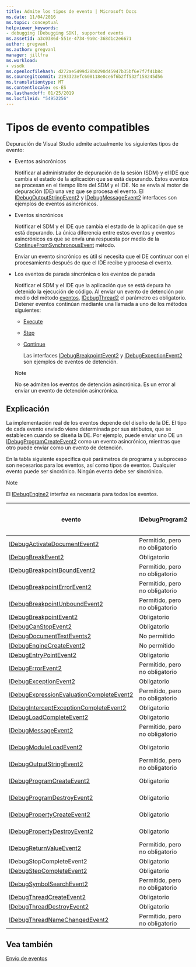 ```yaml
---
title: Admite los tipos de evento | Microsoft Docs
ms.date: 11/04/2016
ms.topic: conceptual
helpviewer_keywords:
- debugging [Debugging SDK], supported events
ms.assetid: a3c0386d-551e-4734-9a0c-368d1c2e6671
author: gregvanl
ms.author: gregvanl
manager: jillfra
ms.workload:
- vssdk
ms.openlocfilehash: d272ae5499d28b0290d45947b35bf6e7f7f41b8c
ms.sourcegitcommit: 2193323efc608118e0ce6f6b2ff532f158245d56
ms.translationtype: MT
ms.contentlocale: es-ES
ms.lasthandoff: 01/25/2019
ms.locfileid: "54952256"
---
```

# <a name="supported-event-types"></a>Tipos de evento compatibles
Depuración de Visual Studio admite actualmente los siguientes tipos de evento:  
  
- Eventos asincrónicos  
  
   Notificar al administrador de depuración de la sesión (SDM) y el IDE que cambia el estado de la aplicación que se está depurando. Estos eventos se procesan en el tiempo libre del SDM y el IDE. No se envía al motor de depuración (DE) una vez que se procesa el evento. El [IDebugOutputStringEvent2](../../extensibility/debugger/reference/idebugoutputstringevent2.md) y [IDebugMessageEvent2](../../extensibility/debugger/reference/idebugmessageevent2.md) interfaces son ejemplos de eventos asincrónicos.  
  
- Eventos sincrónicos  
  
   Notificar el SDM y el IDE que cambia el estado de la aplicación que se está depurando. La única diferencia entre estos eventos y eventos asincrónicos es que se envía una respuesta por medio de la [ContinueFromSynchronousEvent](../../extensibility/debugger/reference/idebugengine2-continuefromsynchronousevent.md) método.  
  
   Enviar un evento sincrónico es útil si necesita que el DE continuar con el procesamiento después de que el IDE recibe y procesa el evento.  
  
- Los eventos de parada sincrónica o los eventos de parada  
  
   Notificar el SDM y el IDE que la aplicación que se está depura ha detenido la ejecución de código. Al enviar un evento de detención por medio del método [eventos](../../extensibility/debugger/reference/idebugeventcallback2-event.md), [IDebugThread2](../../extensibility/debugger/reference/idebugthread2.md) el parámetro es obligatorio. Detener eventos continúan mediante una llamada a uno de los métodos siguientes:  
  
  - [Execute](../../extensibility/debugger/reference/idebugprogram2-execute.md)  
  
  - [Step](../../extensibility/debugger/reference/idebugprogram2-step.md)  
  
  - [Continue](../../extensibility/debugger/reference/idebugprogram2-continue.md)  
  
    Las interfaces [IDebugBreakpointEvent2](../../extensibility/debugger/reference/idebugbreakpointevent2.md) y [IDebugExceptionEvent2](../../extensibility/debugger/reference/idebugexceptionevent2.md) son ejemplos de eventos de detención.  
  
  > [!NOTE]
  >  No se admiten los eventos de detención asincrónica. Es un error al enviar un evento de detención asincrónica.  
  
## <a name="discussion"></a>Explicación  
 La implementación real de los eventos depende del diseño de la DE. El tipo de cada evento enviado viene determinada por sus atributos, que se establecen cuando se diseña la DE. Por ejemplo, puede enviar uno DE un [IDebugProgramCreateEvent2](../../extensibility/debugger/reference/idebugprogramcreateevent2.md) como un evento asincrónico, mientras que otro puede enviar como un evento de detención.  
  
 En la tabla siguiente especifica qué parámetros de programa y subproceso son necesarios para los eventos, así como tipos de eventos. Cualquier evento puede ser sincrónico. Ningún evento debe ser sincrónico.  
  
> [!NOTE]
>  El [IDebugEngine2](../../extensibility/debugger/reference/idebugengine2.md) interfaz es necesaria para todos los eventos.  
  
|evento|IDebugProgram2|IDebugThread2|Los eventos de parada|  
|-----------|--------------------|-------------------|---------------------|  
|[IDebugActivateDocumentEvent2](../../extensibility/debugger/reference/idebugactivatedocumentevent2.md)|Permitido, pero no obligatorio|Permitido, pero no obligatorio|No|  
|[IDebugBreakEvent2](../../extensibility/debugger/reference/idebugbreakevent2.md)|Obligatorio|Obligatorio|Sí|  
|[IDebugBreakpointBoundEvent2](../../extensibility/debugger/reference/idebugbreakpointboundevent2.md)|Permitido, pero no obligatorio|Permitido, pero no obligatorio|No|  
|[IDebugBreakpointErrorEvent2](../../extensibility/debugger/reference/idebugbreakpointerrorevent2.md)|Permitido, pero no obligatorio|Permitido, pero no obligatorio|No|  
|[IDebugBreakpointUnboundEvent2](../../extensibility/debugger/reference/idebugbreakpointunboundevent2.md)|Permitido, pero no obligatorio|Permitido, pero no obligatorio|No|  
|[IDebugBreakpointEvent2](../../extensibility/debugger/reference/idebugbreakpointevent2.md)|Obligatorio|Obligatorio|Sí|  
|[IDebugCanStopEvent2](../../extensibility/debugger/reference/idebugcanstopevent2.md)|Obligatorio|Obligatorio|No|  
|[IDebugDocumentTextEvents2](../../extensibility/debugger/reference/idebugdocumenttextevents2.md)|No permitido|No permitido|No|  
|[IDebugEngineCreateEvent2](../../extensibility/debugger/reference/idebugenginecreateevent2.md)|No permitido|No permitido|No|  
|[IDebugEntryPointEvent2](../../extensibility/debugger/reference/idebugentrypointevent2.md)|Obligatorio|Obligatorio|Sí|  
|[IDebugErrorEvent2](../../extensibility/debugger/reference/idebugerrorevent2.md)|Permitido, pero no obligatorio|Permitido, pero no obligatorio|Puede ser|  
|[IDebugExceptionEvent2](../../extensibility/debugger/reference/idebugexceptionevent2.md)|Obligatorio|Obligatorio|Sí|  
|[IDebugExpressionEvaluationCompleteEvent2](../../extensibility/debugger/reference/idebugexpressionevaluationcompleteevent2.md)|Permitido, pero no obligatorio|Permitido, pero no obligatorio|Puede ser|  
|[IDebugInterceptExceptionCompleteEvent2](../../extensibility/debugger/reference/idebuginterceptexceptioncompleteevent2.md)|Obligatorio|Obligatorio|Sí|  
|[IDebugLoadCompleteEvent2](../../extensibility/debugger/reference/idebugloadcompleteevent2.md)|Obligatorio|Obligatorio|Sí|  
|[IDebugMessageEvent2](../../extensibility/debugger/reference/idebugmessageevent2.md)|Permitido, pero no obligatorio|Permitido, pero no obligatorio|Puede ser|  
|[IDebugModuleLoadEvent2](../../extensibility/debugger/reference/idebugmoduleloadevent2.md)|Obligatorio|Permitido, pero no obligatorio|No|  
|[IDebugOutputStringEvent2](../../extensibility/debugger/reference/idebugoutputstringevent2.md)|Permitido, pero no obligatorio|Permitido, pero no obligatorio|No|  
|[IDebugProgramCreateEvent2](../../extensibility/debugger/reference/idebugprogramcreateevent2.md)|Obligatorio|Permitido, pero no obligatorio|No|  
|[IDebugProgramDestroyEvent2](../../extensibility/debugger/reference/idebugprogramdestroyevent2.md)|Obligatorio|Permitido, pero no obligatorio|No|  
|[IDebugPropertyCreateEvent2](../../extensibility/debugger/reference/idebugpropertycreateevent2.md)|Obligatorio|Permitido, pero no obligatorio|No|  
|[IDebugPropertyDestroyEvent2](../../extensibility/debugger/reference/idebugpropertydestroyevent2.md)|Obligatorio|Permitido, pero no obligatorio|No|  
|[IDebugReturnValueEvent2](../../extensibility/debugger/reference/idebugreturnvalueevent2.md)|Permitido, pero no obligatorio|Permitido, pero no obligatorio|No|  
|IDebugStopCompleteEvent2|Obligatorio|Obligatorio|Sí|  
|[IDebugStepCompleteEvent2](../../extensibility/debugger/reference/idebugstepcompleteevent2.md)|Obligatorio|Obligatorio|Sí|  
|[IDebugSymbolSearchEvent2](../../extensibility/debugger/reference/idebugsymbolsearchevent2.md)|Permitido, pero no obligatorio|Permitido, pero no obligatorio|No|  
|[IDebugThreadCreateEvent2](../../extensibility/debugger/reference/idebugthreadcreateevent2.md)|Obligatorio|Obligatorio|No|  
|[IDebugThreadDestroyEvent2](../../extensibility/debugger/reference/idebugthreaddestroyevent2.md)|Obligatorio|Obligatorio|No|  
|[IDebugThreadNameChangedEvent2](../../extensibility/debugger/reference/idebugthreadnamechangedevent2.md)|Permitido, pero no obligatorio|Permitido, pero no obligatorio|No|  
  
## <a name="see-also"></a>Vea también  
 [Envío de eventos](../../extensibility/debugger/sending-events.md)